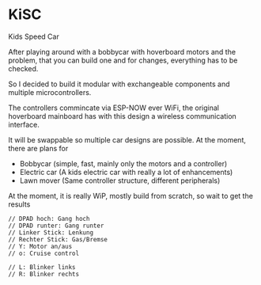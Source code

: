 # KiSC

Kids Speed Car

After playing around with a bobbycar with hoverboard motors and the problem, that you can build one and for changes, everything has to be checked.

So I decided to build it modular with exchangeable components and multiple microcontrollers.

The controllers commincate via ESP-NOW ever WiFi, the original hoverboard mainboard has with this design a wireless communication interface.

It will be swappable so multiple car designs are possible. At the moment, there are plans for
- Bobbycar (simple, fast, mainly only the motors and a controller)
- Electric car (A kids electric car with really a lot of enhancements)
- Lawn mover (Same controller structure, different peripherals)

At the moment, it is really WiP, mostly build from scratch, so wait to get the results


    // DPAD hoch: Gang hoch
    // DPAD runter: Gang runter
    // Linker Stick: Lenkung
    // Rechter Stick: Gas/Bremse
    // Y: Motor an/aus
    // o: Cruise control

    // L: Blinker links
    // R: Blinker rechts